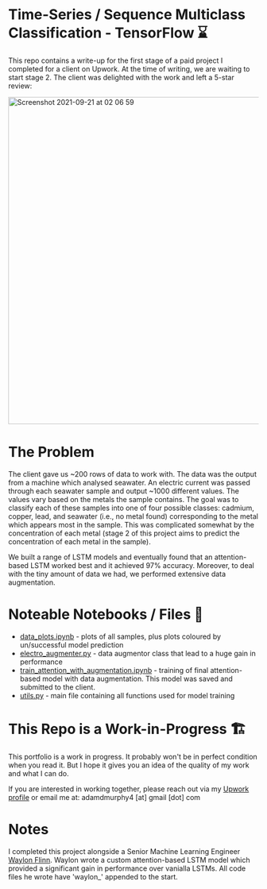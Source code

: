 # Time-Series / Sequence Multiclass Classification - TensorFlow ⌛

This repo contains a write-up for the first stage of a paid project I completed for a client on Upwork. At the time of writing, we are waiting to start stage 2. The client was delighted with the work and left a 5-star review:

<img width="659" alt="Screenshot 2021-09-21 at 02 06 59" src="https://user-images.githubusercontent.com/51246969/134092832-1301eda9-25ff-4d9b-a28b-38d39eb1278b.png">

# The Problem

The client gave us ~200 rows of data to work with. The data was the output from a machine which analysed seawater. An electric current was passed through each seawater sample and output ~1000 different values. The values vary based on the metals the sample contains. The goal was to classify each of these samples into one of four possible classes: cadmium, copper, lead, and seawater (i.e., no metal found) corresponding to the metal which appears most in the sample. This was complicated somewhat by the concentration of each metal (stage 2 of this project aims to predict the concentration of each metal in the sample).

We built a range of LSTM models and eventually found that an attention-based LSTM worked best and it achieved 97% accuracy. Moreover, to deal with the tiny amount of data we had, we performed extensive data augmentation.

# Noteable Notebooks / Files 📕

- [data_plots.ipynb](https://github.com/codeananda/sequence_classification_tensorflow/blob/main/electrochem/data_plots.ipynb) - plots of all samples, plus plots coloured by un/successful model prediction
- [electro_augmenter.py](https://github.com/codeananda/sequence_classification_tensorflow/blob/main/electrochem/electro_augmenter.py) - data augmentor class that lead to a huge gain in performance
- [train_attention_with_augmentation.ipynb](https://github.com/codeananda/sequence_classification_tensorflow/blob/main/electrochem/train_attention_with_augmentation.ipynb) - training of final attention-based model with data augmentation. This model was saved and submitted to the client.
- [utils.py](https://github.com/codeananda/sequence_classification_tensorflow/blob/main/electrochem/utils.py) - main file containing all functions used for model training

# This Repo is a Work-in-Progress 🏗

This portfolio is a work in progress. It probably won't be in perfect condition when you read it. But I hope it gives you an idea of the quality of my work and what I can do.

If you are interested in working together, please reach out via my [Upwork profile](https://www.upwork.com/freelancers/~01153ca9fd0099730e) or email me at: adamdmurphy4 [at] gmail [dot] com

# Notes

I completed this project alongside a Senior Machine Learning Engineer [Waylon Flinn](https://github.com/waylonflinn). Waylon wrote a custom attention-based LSTM model which provided a significant gain in performance over vanialla LSTMs. All code files he wrote have 'waylon_' appended to the start.
